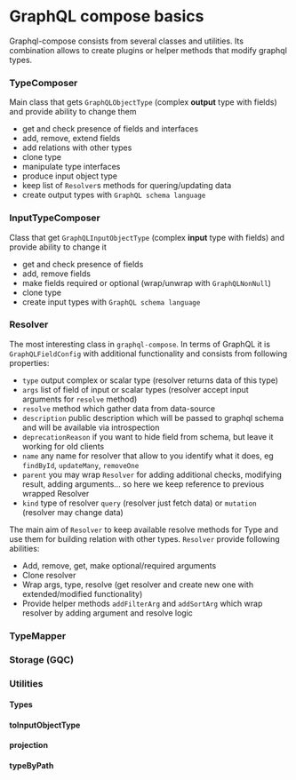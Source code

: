 # GraphQL compose basics
Graphql-compose consists from several classes and utilities. Its combination allows to create plugins or helper methods that modify graphql types.

### TypeComposer
Main class that gets `GraphQLObjectType` (complex **output** type with fields) and provide ability to change them
- get and check presence of fields and interfaces
- add, remove, extend fields
- add relations with other types
- clone type
- manipulate type interfaces
- produce input object type
- keep list of `Resolver`s methods for quering/updating data
- create output types with `GraphQL schema language`

### InputTypeComposer
Class that get `GraphQLInputObjectType` (complex **input** type with fields) and provide ability to change it
- get and check presence of fields
- add, remove fields
- make fields required or optional (wrap/unwrap with `GraphQLNonNull`)
- clone type
- create input types with `GraphQL schema language`

### Resolver
The most interesting class in `graphql-compose`. In terms of GraphQL it is `GraphQLFieldConfig` with additional functionality and consists from following properties:
- `type` output complex or scalar type (resolver returns data of this type)
- `args` list of field of input or scalar types (resolver accept input arguments for `resolve` method)
- `resolve` method which gather data from data-source
- `description` public description which will be passed to graphql schema and will be available via introspection
- `deprecationReason` if you want to hide field from schema, but leave it working for old clients
- `name` any name for resolver that allow to you identify what it does, eg `findById`, `updateMany`, `removeOne`
- `parent` you may wrap `Resolver` for adding additional checks, modifying result, adding arguments... so here we keep reference to previous wrapped Resolver
- `kind` type of resolver `query` (resolver just fetch data) or `mutation` (resolver may change data)

The main aim of `Resolver` to keep available resolve methods for Type and use them for building relation with other types.
`Resolver` provide following abilities:
- Add, remove, get, make optional/required arguments
- Clone resolver
- Wrap args, type, resolve (get resolver and create new one with extended/modified functionality)
- Provide helper methods `addFilterArg` and `addSortArg` which wrap resolver by adding argument and resolve logic

### TypeMapper

### Storage (GQC)

### Utilities

#### Types

#### toInputObjectType

#### projection

#### typeByPath
